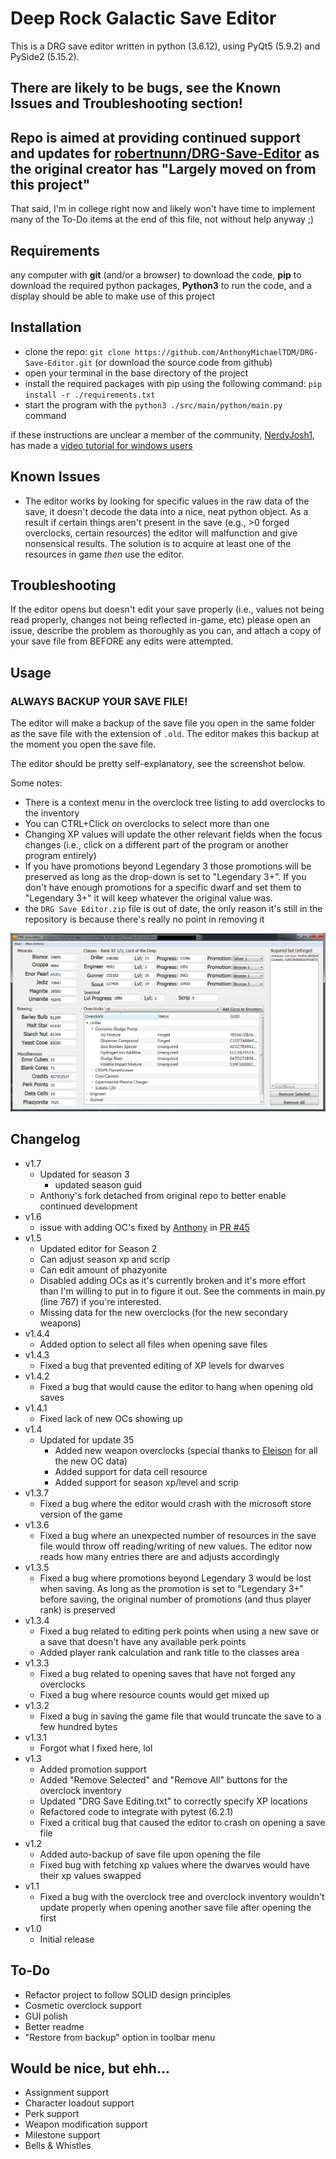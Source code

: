 # Deep Rock Galactic Save Editor

This is a DRG save editor written in python (3.6.12), using PyQt5 (5.9.2) and PySide2 (5.15.2).

## There are likely to be bugs, see the Known Issues and Troubleshooting section!
## Repo is aimed at providing continued support and updates for [robertnunn/DRG-Save-Editor](https://github.com/robertnunn/DRG-Save-Editor) as the original creator has "Largely moved on from this project"
That said, I'm in college right now and likely won't have time to implement many of the To-Do items at the end of this file, not without help anyway ;)

## Requirements
any computer with __git__ (and/or a browser) to download the code, __pip__ to download the required python packages, __Python3__ to run the code, and a display should be able to make use of this project

## Installation
- clone the repo: `git clone https://github.com/AnthonyMichaelTDM/DRG-Save-Editor.git` (or download the source code from github)
- open your terminal in the base directory of the project
- install the required packages with pip using the following command: `pip install -r ./requirements.txt`
- start the program with the `python3 ./src/main/python/main.py` command

if these instructions are unclear a member of the community, [NerdyJosh1](https://github.com/NerdyJosh1), has made a [video tutorial for windows users](https://www.youtube.com/watch?v=2h2-nZ2ptRo&ab_channel=NerdyJosh)

## Known Issues
- The editor works by looking for specific values in the raw data of the save, it doesn't decode the data into a nice, neat python object. As a result if certain things aren't present in the save (e.g., >0 forged overclocks, certain resources) the editor will malfunction and give nonsensical results. The solution is to acquire at least one of the resources in game _then_ use the editor.

## Troubleshooting
If the editor opens but doesn't edit your save properly (i.e., values not being read properly, changes not being reflected in-game, etc) please open an issue, describe the problem as thoroughly as you can, and attach a copy of your save file from BEFORE any edits were attempted.

## Usage
### ALWAYS BACKUP YOUR SAVE FILE!
The editor will make a backup of the save file you open in the same folder as the save file with the extension of `.old`. The editor makes this backup at the moment you open the save file.

The editor should be pretty self-explanatory, see the screenshot below.

Some notes:
- There is a context menu in the overclock tree listing to add overclocks to the inventory
- You can CTRL+Click on overclocks to select more than one
- Changing XP values will update the other relevant fields when the focus changes (i.e., click on a different part of the program or another program entirely)
- If you have promotions beyond Legendary 3 those promotions will be preserved as long as the drop-down is set to "Legendary 3+". If you don't have enough promotions for a specific dwarf and set them to "Legendary 3+" it will keep whatever the original value was.
- the `DRG Save Editor.zip` file is out of date, the only reason it's still in the repository is because there's really no point in removing it 

![main_screen](sshot.png)
## Changelog
- v1.7
    - Updated for season 3
        - updated season guid
    - Anthony's fork detached from original repo to better enable continued development
- v1.6
    - issue with adding OC's fixed by [Anthony](https://github.com/AnthonyMichaelTDM) in [PR #45](https://github.com/robertnunn/DRG-Save-Editor/pull/45)
- v1.5
    - Updated editor for Season 2
    - Can adjust season xp and scrip
    - Can edit amount of phazyonite
    - Disabled adding OCs as it's currently broken and it's more effort than I'm willing to put in to figure it out. See the comments in main.py (line 767) if you're interested.
    - Missing data for the new overclocks (for the new secondary weapons)
- v1.4.4
    - Added option to select all files when opening save files
- v1.4.3
    - Fixed a bug that prevented editing of XP levels for dwarves
- v1.4.2
    - Fixed a bug that would cause the editor to hang when opening old saves
- v1.4.1
    - Fixed lack of new OCs showing up
- v1.4
    - Updated for update 35
        - Added new weapon overclocks (special thanks to [Eleison](https://github.com/Eleison) for all the new OC data)
        - Added support for data cell resource
        - Added support for season xp/level and scrip
- v1.3.7
    - Fixed a bug where the editor would crash with the microsoft store version of the game
- v1.3.6
    - Fixed a bug where an unexpected number of resources in the save file would throw off reading/writing of new values. The editor now reads how many entries there are and adjusts accordingly
- v1.3.5
    - Fixed a bug where promotions beyond Legendary 3 would be lost when saving. As long as the promotion is set to "Legendary 3+" before saving, the original number of promotions (and thus player rank) is preserved
- v1.3.4
    - Fixed a bug related to editing perk points when using a new save or a save that doesn't have any available perk points
    - Added player rank calculation and rank title to the classes area
- v1.3.3
    - Fixed a bug related to opening saves that have not forged any overclocks
    - Fixed a bug where resource counts would get mixed up
- v1.3.2
    - Fixed a bug in saving the game file that would truncate the save to a few hundred bytes
- v1.3.1
    - Forgot what I fixed here, lol
- v1.3
    - Added promotion support
    - Added "Remove Selected" and "Remove All" buttons for the overclock inventory
    - Updated "DRG Save Editing.txt" to correctly specify XP locations
    - Refactored code to integrate with pytest (6.2.1)
    - Fixed a critical bug that caused the editor to crash on opening a save file
- v1.2
    - Added auto-backup of save file upon opening the file
    - Fixed bug with fetching xp values where the dwarves would have their xp values swapped
- v1.1
    - Fixed a bug with the overclock tree and overclock inventory wouldn't update properly when opening another save file after opening the first
- v1.0
    - Initial release

## To-Do
- Refactor project to follow SOLID design principles
- Cosmetic overclock support
- GUI polish
- Better readme
- "Restore from backup" option in toolbar menu

## Would be nice, but ehh...
- Assignment support
- Character loadout support
- Perk support
- Weapon modification support
- Milestone support
- Bells & Whistles
